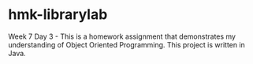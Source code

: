 # hmk-librarylab
Week 7 Day 3 - This is a homework assignment that demonstrates my understanding of Object Oriented Programming. This project is written in Java.
